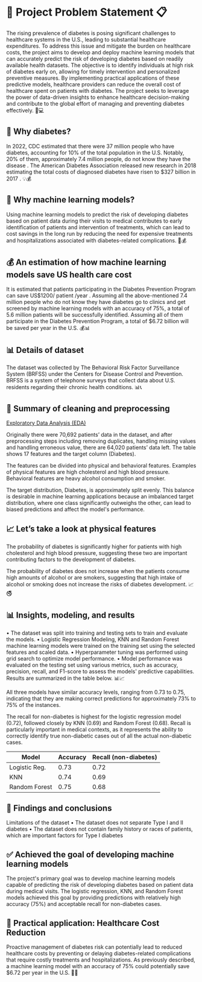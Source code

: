 # 🚀 Project Problem Statement 📋

The rising prevalence of diabetes is posing significant challenges to healthcare systems in the U.S., leading to substantial healthcare expenditures. To address this issue and mitigate the burden on healthcare costs, the project aims to develop and deploy machine learning models that can accurately predict the risk of developing diabetes based on readily available health datasets. The objective is to identify individuals at high risk of diabetes early on, allowing for timely intervention and personalized preventive measures. By implementing practical applications of these predictive models, healthcare providers can reduce the overall cost of healthcare spent on patients with diabetes. The project seeks to leverage the power of data-driven insights to enhance healthcare decision-making and contribute to the global effort of managing and preventing diabetes effectively. 🦠💻

## 🌟 Why diabetes? 
In 2022, CDC estimated that there were 37 million people who have diabetes, accounting for 10% of the total population in the U.S. Notably, 20% of them, approximately 7.4 million people, do not know they have the disease . The American Diabetes Association released new research in 2018 estimating the total costs of diagnosed diabetes have risen to $327 billion in 2017 . 💡💰

## 🤖 Why machine learning models?
Using machine learning models to predict the risk of developing diabetes based on patient data during their visits to medical contributes to early identification of patients and intervention of treatments, which can lead to cost savings in the long run by reducing the need for expensive treatments and hospitalizations associated with diabetes-related complications. 🤖💰

## 💰 An estimation of how machine learning models save US health care cost 
It is estimated that patients participating in the Diabetes Prevention Program can save US$1200/ patient /year . Assuming all the above-mentioned 7.4 million people who do not know they have diabetes go to clinics and get screened by machine learning models with an accuracy of 75%, a total of 5.6 million patients will be successfully identified. Assuming all of them participate in the Diabetes Prevention Program, a total of $6.72 billion will be saved per year in the U.S. 💰📊

## 📊 Details of dataset

The dataset was collected by The Behavioral Risk Factor Surveillance System (BRFSS) under the Centers for Disease Control and Prevention. BRFSS is a system of telephone surveys that collect data about U.S. residents regarding their chronic health conditions. 📊📞

## 🧹 Summary of cleaning and preprocessing

[Exploratory Data Analysis (EDA)](1_EDA_and_Data_Cleaning.ipynbnb)

Originally there were 70,692 patients’ data in the dataset, and after preprocessing steps including removing duplicates, handling missing values and handling erroneous value, there are 64,020 patients’ data left. The table shows 17 features and the target column (Diabetes).

The features can be divided into physical and behavioral features. Examples of physical features are high cholesterol and high blood pressure. Behavioral features are heavy alcohol consumption and smoker.

The target distribution, Diabetes, is approximately split evenly. This balance is desirable in machine learning applications because an imbalanced target distribution, where one class significantly outweighs the other, can lead to biased predictions and affect the model's performance.

## 📈 Let’s take a look at physical features
The probability of diabetes is significantly higher for patients with high cholesterol and high blood pressure, suggesting these two are important contributing factors to the development of diabetes. 

The probability of diabetes does not increase when the patients consume high amounts of alcohol or are smokers, suggesting that high intake of alcohol or smoking does not increase the risks of diabetes development. 📈🚭

## 📊 Insights, modeling, and results
•	The dataset was split into training and testing sets to train and evaluate the models.
•	Logistic Regression Modeling, KNN and Random Forest machine learning models were trained on the training set using the selected features and scaled data.
•	Hyperparameter tuning was performed using grid search to optimize model performance.
•	Model performance was evaluated on the testing set using various metrics, such as accuracy, precision, recall, and F1-score to assess the models' predictive capabilities. Results are summarized in the table below. 📊📈

All three models have similar accuracy levels, ranging from 0.73 to 0.75, indicating that they are making correct predictions for approximately 73% to 75% of the instances.

The recall for non-diabetes is highest for the logistic regression model (0.72), followed closely by KNN (0.69) and Random Forest (0.68). Recall is particularly important in medical contexts, as it represents the ability to correctly identify true non-diabetic cases out of all the actual non-diabetic cases.


| Model            | Accuracy | Recall (non-diabetes) |
|------------------|----------|-----------------------|
| Logistic Reg.    | 0.73     | 0.72                  |
| KNN              | 0.74     | 0.69                  |
| Random Forest    | 0.75     | 0.68                  |

## 📑 Findings and conclusions

Limitations of the dataset 
•	The dataset does not separate Type I and II diabetes
•	The dataset does not contain family history or races of patients, which are important factors for Type I diabetes

## ✅ Achieved the goal of developing machine learning models
The project's primary goal was to develop machine learning models capable of predicting the risk of developing diabetes based on patient data during medical visits. The logistic regression, KNN, and Random Forest models achieved this goal by providing predictions with relatively high accuracy (75%) and acceptable recall for non-diabetes cases.

## 💉 Practical application: Healthcare Cost Reduction
Proactive management of diabetes risk can potentially lead to reduced healthcare costs by preventing or delaying diabetes-related complications that require costly treatments and hospitalizations. As previously described, a machine learning model with an accuracy of 75% could potentially save $6.72 per year in the U.S. 💉🏥


